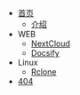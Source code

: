 * [首页](/)
    * [介绍](README.md)
* WEB
    * [NextCloud](Docker/Nextcloud.md)
    * [Docsify](Docker/Docsify.md)
* Linux 
    * [Rclone](Linux/rclone.md)
* [404](_404.md)